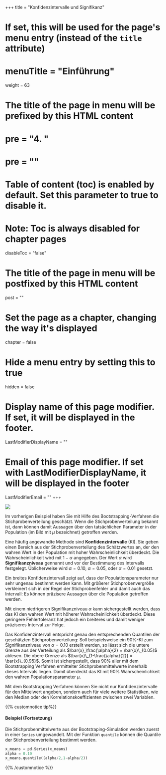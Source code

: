+++
title = "Konfidenzintervalle und Signifikanz"
# If set, this will be used for the page's menu entry (instead of the `title` attribute)
# menuTitle = "Einführung"
weight = 63
# The title of the page in menu will be prefixed by this HTML content
# pre = "<b>4. </b>"
# pre = "<i class='fab fa-github'></i>"
# Table of content (toc) is enabled by default. Set this parameter to true to disable it.
# Note: Toc is always disabled for chapter pages
disableToc = "false"

# The title of the page in menu will be postfixed by this HTML content
post = ""
# Set the page as a chapter, changing the way it's displayed
chapter = false
# Hide a menu entry by setting this to true
hidden = false
# Display name of this page modifier. If set, it will be displayed in the footer.
LastModifierDisplayName = ""
# Email of this page modifier. If set with LastModifierDisplayName, it will be displayed in the footer
LastModifierEmail = ""
+++

![](../significance.files/inference.png)


Im vorherigen Beispiel haben Sie mit Hilfe des Bootstrapping-Verfahren die Stichprobenverteilung geschätzt. Wenn die Stichprobenverteilung bekannt ist, dann können damit Aussagen über den tatsächlichen Parameter in der Population (im Bild mit $\mu$ bezeichnet) getroffen werden. 

Eine häufig angewandte Methode sind **Konfidenzintervalle** (KI). Sie geben einen Bereich aus der Stichprobenverteilung des Schätzwertes an, der den wahren Wert in der Population mit hoher Wahrscheinlichkeit überdeckt. Die Wahrscheinlichkeit wird mit $1-\alpha$ angegeben. Der Wert $\alpha$ wird **Signifikanzniveau** gennannt und vor der Bestimmung des Intervalls festgelegt. Üblicherweise wird $\alpha=0.10$, $\alpha=0.05$, oder $\alpha=0.01$ gesetzt. 

Ein breites Konfidenzintervall zeigt auf, dass der Populationsparameter nur sehr ungenau bestimmt werden kann. Mit größerer Stichprobenvergröße verkleinert sich in der Regel der Stichprobenfehler und damit auch das Intervall: Es können präzisere Aussagen über die Population getroffen werden.

Mit einem niedrigeren Signifikanzniveau $\alpha$ kann sichergestellt werden, dass das KI den wahren Wert mit höherer Wahrscheinlichkeit überdeckt. Diese geringere Fehlertoleranz hat jedoch ein breiteres und damit weniger präziseres Interval zur Folge. 

Das Konfidenzintervall entspricht genau den entsprechenden Quantilen der geschätzten Stichprobenverteilung: Soll beispielsweise ein 90%-KI zum Signifikanzniveau von $\alpha=0.10$ erstellt werden, so lässt sich die untere Grenze aus der Verteilung als $\bar{x}_\frac{\alpha}{2} = \bar{x}\_{0.05}$ ablesen. Die obere Grenze als $\bar{x}\_{1-\frac{\alpha}{2}} = \bar{x}\_{0.95}$. Somit ist sichergestellt, dass 90% aller mit dem Bootstrapping Verfahren ermittelter Stichprobenmittelwerte innerhalb dieses Intervals liegen. Damit überdeckt das KI mit 90% Wahrscheinlichkeit den wahren Populationsparameter $\mu$.

Mit dem Bootstrapping Verfahren können Sie nicht nur Konfidenzintervalle für den Mittelwert angeben, sondern auch für viele weitere Statistiken, wie den Median oder den Korrelationskoeffizienten zwischen zwei Variablen. 

{{% customnotice tip%}}

#### Beispiel (Fortsetzung)

Die Stichprobenmittelwerte aus der Bootstraping-Simulation werden zuerst in einer `Series` umgewandelt. Mit der Funktion `quantile` können die Quantile der Stichprobenverteilung bestimmt werden. 

```python
x_means = pd.Series(x_means)
alpha = 0.10
x_means.quantile((alpha/2,1-alpha/2))
```
{{% /customnotice %}}





